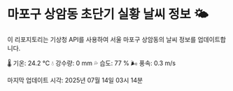 
# 마포구 상암동 초단기 실황 날씨 정보 🌤️

이 리포지토리는 기상청 API를 사용하여 서울 마포구 상암동의 날씨 정보를 업데이트합니다. 

🌡️ 기온: 24.2 ℃
💧 강수량: 0 mm
💦 습도: 77 %
🌬️ 풍속: 0.3 m/s

마지막 업데이트 시각: 2025년 07월 14일 03시 14분    
